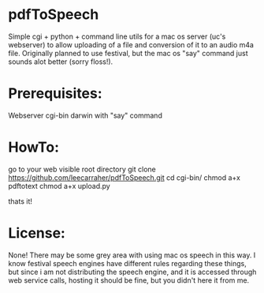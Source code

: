 pdfToSpeech
===========
Simple cgi + python + command line utils for a mac os server (uc's webserver)
to allow uploading of a file and conversion of it to an audio m4a file. 
Originally planned to use festival, but the mac os "say" command just sounds
alot better (sorry floss!). 


Prerequisites:
=============
Webserver
cgi-bin
darwin with "say" command


HowTo:
======
go to your web visible root directory
git clone https://github.com/leecarraher/pdfToSpeech.git
cd cgi-bin/
chmod a+x pdftotext
chmod a+x upload.py

thats it!


License:
========
None! There may be some grey area with using mac os speech in this way. I know
festival speech engines have different rules regarding these things, but since
i am not distributing the speech engine, and it is accessed through web service
calls, hosting it should be fine, but you didn't here it from me.
